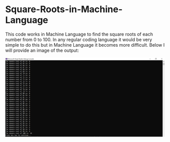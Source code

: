 # Square-Roots-in-Machine-Language
This code works in Machine Language to find the square roots of each number from 0 to 100. In any regular coding language it would be very simple to do this but 
in Machine Language it becomes more difficult. Below I will provide an image of the output:

![Output](https://github.com/sorrick/Square-Roots-in-Machine-Language/blob/main/Output.png)
